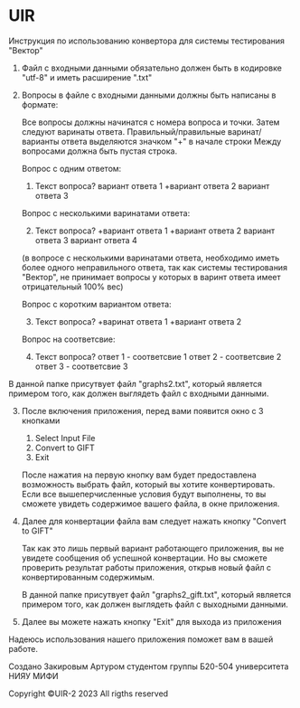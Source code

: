# UIR
Инструкция по использованию конвертора для системы тестирования "Вектор"

1. Файл с входными данными обязательно должен быть в кодировке "utf-8" и иметь расширение ".txt"

2. Вопросы в файле с входными данными должны быть написаны в формате:

	Все вопросы должны начинатся с номера вопроса и точки.
	Затем следуют варинаты ответа. 
	Правильный/правильные варинат/варианты ответа выделяются значком "+" в начале строки
	Между вопросами должна быть пустая строка.
	
	Вопрос с одним ответом:
	
	1. Текст вопроса?
	вариант ответа 1
	+вариант ответа 2
	вариант ответа 3
	
	Вопрос с несколькими варинатами ответа:
	
	2. Текст вопроса?
	+вариант ответа 1
	+вариант ответа 2
	вариант ответа 3
	вариант ответа 4
	
	(в вопросе с несколькими варинатами ответа, необходимо иметь более одного неправильного ответа, 
	так как системы тестирования "Вектор", не принимает вопросы у которых в варинт ответа имеет отрицательный 100% вес)
	
	Вопрос с коротким вариантом ответа:
	
	3. Текст вопроса?
	+варинат ответа 1
	+вариант ответа 2
	
	Вопрос на соответсвие:
	
	4. Текст вопроса?
	ответ 1 - соответсвие 1
	ответ 2 - соответсвие 2
	ответ 3 - соответсвие 3

В данной папке присутвует файл "graphs2.txt", который является примером того, как должен выглядеть файл с входными данными.

3. После включения приложения, перед вами появится окно с 3 кнопками
	1. Select Input File
	2. Convert to GIFT
	3. Exit
	
	После нажатия на первую кнопку вам будет предоставлена возможность выбрать файл, который вы хотите конвертировать.
	Если все вышеперчисленные условия будут выполнены, то вы сможете увидеть содержимое вашего файла, в окне приложения.
	
4. Далее для конвертации файла вам следует нажать кнопку "Convert to GIFT"
	
	Так как это лишь первый вариант работающего приложения, вы не увидете сообщения об успешной конвертации.
	Но вы сможете проверить результат работы приложения, открыв новый файл с конвертированным содержимым.
	
	В данной папке присутвует файл "graphs2_gift.txt", который является примером того, как должен выглядеть файл с выходными данными.
	
5. Далее вы можете нажать кнопку "Exit" для выхода из приложения 

Надеюсь использования нашего приложения поможет вам в вашей работе.

Создано Закировым Артуром студентом группы Б20-504 университета НИЯУ МИФИ

Copyright ©UIR-2 2023 All rigths reserved

